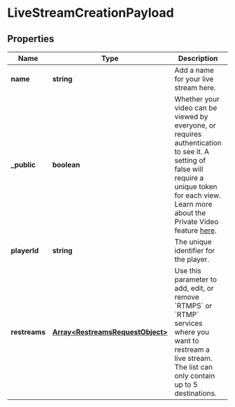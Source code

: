 
# LiveStreamCreationPayload

## Properties

Name | Type | Description | Notes
------------ | ------------- | ------------- | -------------
**name** | **string** | Add a name for your live stream here. | 
**_public** | **boolean** | Whether your video can be viewed by everyone, or requires authentication to see it. A setting of false will require a unique token for each view. Learn more about the Private Video feature [here](https://docs.api.video/delivery/video-privacy-access-management). |  [optional]
**playerId** | **string** | The unique identifier for the player. |  [optional]
**restreams** | [**Array&lt;RestreamsRequestObject&gt;**](RestreamsRequestObject.md) | Use this parameter to add, edit, or remove &#x60;RTMPS&#x60; or &#x60;RTMP&#x60; services where you want to restream a live stream. The list can only contain up to 5 destinations. |  [optional]



